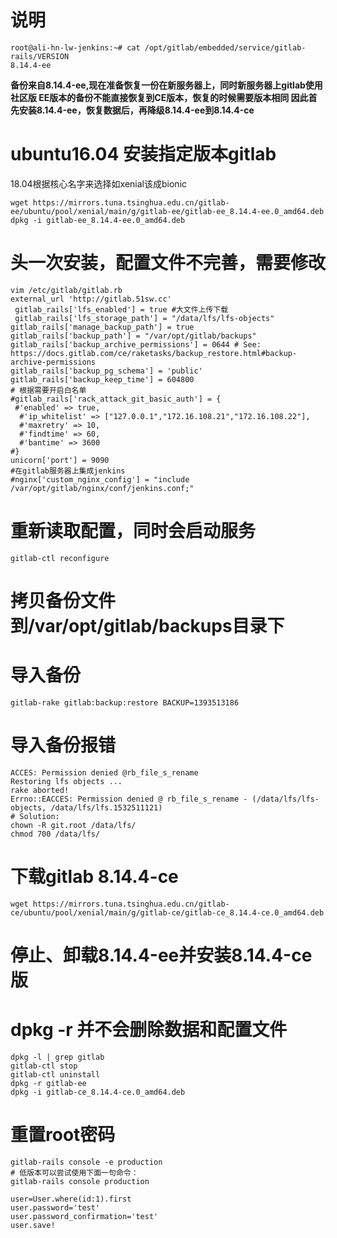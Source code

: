 # 说明
```
root@ali-hn-lw-jenkins:~# cat /opt/gitlab/embedded/service/gitlab-rails/VERSION
8.14.4-ee
```
**备份来自8.14.4-ee,现在准备恢复一份在新服务器上，同时新服务器上gitlab使用社区版
EE版本的备份不能直接恢复到CE版本，恢复的时候需要版本相同
因此首先安装8.14.4-ee，恢复数据后，再降级8.14.4-ee到8.14.4-ce**
# ubuntu16.04 安装指定版本gitlab
18.04根据核心名字来选择如xenial该成bionic
```
wget https://mirrors.tuna.tsinghua.edu.cn/gitlab-ee/ubuntu/pool/xenial/main/g/gitlab-ee/gitlab-ee_8.14.4-ee.0_amd64.deb
dpkg -i gitlab-ee_8.14.4-ee.0_amd64.deb
```
# 头一次安装，配置文件不完善，需要修改
```
vim /etc/gitlab/gitlab.rb
external_url 'http://gitlab.51sw.cc'
 gitlab_rails['lfs_enabled'] = true #大文件上传下载
 gitlab_rails['lfs_storage_path'] = "/data/lfs/lfs-objects"
gitlab_rails['manage_backup_path'] = true
gitlab_rails['backup_path'] = "/var/opt/gitlab/backups"
gitlab_rails['backup_archive_permissions'] = 0644 # See: https://docs.gitlab.com/ce/raketasks/backup_restore.html#backup-archive-permissions
gitlab_rails['backup_pg_schema'] = 'public'
gitlab_rails['backup_keep_time'] = 604800
# 根据需要开启白名单
#gitlab_rails['rack_attack_git_basic_auth'] = {
 #'enabled' => true,
  #'ip_whitelist' => ["127.0.0.1","172.16.108.21","172.16.108.22"],
  #'maxretry' => 10,
  #'findtime' => 60,
  #'bantime' => 3600
#}
unicorn['port'] = 9090
#在gitlab服务器上集成jenkins
#nginx['custom_nginx_config'] = "include /var/opt/gitlab/nginx/conf/jenkins.conf;"
```
# 重新读取配置，同时会启动服务
`gitlab-ctl reconfigure`
# 拷贝备份文件到/var/opt/gitlab/backups目录下
# 导入备份
`gitlab-rake gitlab:backup:restore BACKUP=1393513186`
# 导入备份报错
```
ACCES: Permission denied @rb_file_s_rename
Restoring lfs objects ... 
rake aborted!
Errno::EACCES: Permission denied @ rb_file_s_rename - (/data/lfs/lfs-objects, /data/lfs/lfs.1532511121)
# Solution:
chown -R git.root /data/lfs/
chmod 700 /data/lfs/
```
# 下载gitlab 8.14.4-ce
`wget https://mirrors.tuna.tsinghua.edu.cn/gitlab-ce/ubuntu/pool/xenial/main/g/gitlab-ce/gitlab-ce_8.14.4-ce.0_amd64.deb`
# 停止、卸载8.14.4-ee并安装8.14.4-ce版
# dpkg -r 并不会删除数据和配置文件
```
dpkg -l | grep gitlab
gitlab-ctl stop
gitlab-ctl uninstall
dpkg -r gitlab-ee
dpkg -i gitlab-ce_8.14.4-ce.0_amd64.deb
```
# 重置root密码
```
gitlab-rails console -e production
# 低版本可以尝试使用下面一句命令：
gitlab-rails console production

user=User.where(id:1).first
user.password='test'
user.password_confirmation='test'
user.save!
```


